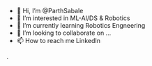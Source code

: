 - 👋 Hi, I’m @ParthSabale
- 👀 I’m interested in ML-AI/DS & Robotics
- 🌱 I’m currently learning Robotics Engneering
- 💞️ I’m looking to collaborate on ...
- 📫 How to reach me LinkedIn 

<!---
ParthSabale/ParthSabale is a ✨ special ✨ repository because its `README.md` (this file) appears on your GitHub profile.
You can click the Preview link to take a look at your changes.
--->.
